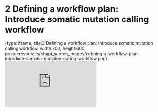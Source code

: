 # 2 Defining a workflow plan: Introduce somatic mutation calling workflow
 
{type: iframe, title:2 Defining a workflow plan: Introduce somatic mutation calling workflow, width:800, height:600, poster:resources/chapt_screen_images/defining-a-workflow-plan-introduce-somatic-mutation-calling-workflow.png}
![](https://hutchdatascience.org/WDL_Workflows_Guide/no_toc/defining-a-workflow-plan-introduce-somatic-mutation-calling-workflow.html)
 

 
